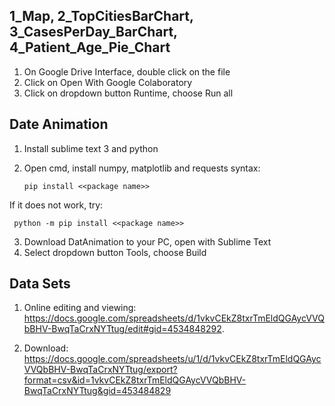 
## 1_Map, 2_TopCitiesBarChart, 3_CasesPerDay_BarChart, 4_Patient_Age_Pie_Chart

 1. On Google Drive Interface, double click on the file
 2. Click on Open With Google Colaboratory
 3. Click on dropdown button Runtime, choose Run all 

## Date Animation

 1. Install sublime text 3 and python   
 2. Open cmd, install numpy, matplotlib and requests syntax:

    ```pip install <<package name>>```

 If it does not work, try:

     python -m pip install <<package name>>

 3. Download DatAnimation to your PC, open with Sublime Text
 4. Select dropdown button Tools, choose Build


## **Data Sets**

  1. Online editing and viewing:
    https://docs.google.com/spreadsheets/d/1vkvCEkZ8txrTmEldQGAycVVQbBHV-BwqTaCrxNYTtug/edit#gid=4534848292.
    
   2. Download: https://docs.google.com/spreadsheets/u/1/d/1vkvCEkZ8txrTmEldQGAycVVQbBHV-BwqTaCrxNYTtug/export?format=csv&id=1vkvCEkZ8txrTmEldQGAycVVQbBHV-BwqTaCrxNYTtug&gid=453484829
